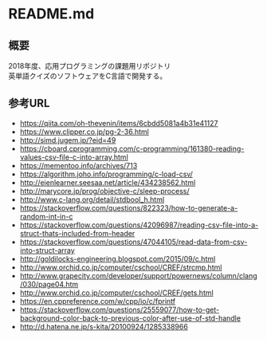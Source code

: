 # README.md

## 概要

2018年度、応用プログラミングの課題用リポジトリ  
英単語クイズのソフトウェアをC言語で開発する。

## 参考URL

* <https://qiita.com/oh-thevenin/items/6cbdd5081a4b31e41127>
* <https://www.clipper.co.jp/pg-2-36.html>  
* <http://simd.jugem.jp/?eid=49>  
* <https://cboard.cprogramming.com/c-programming/161380-reading-values-csv-file-c-into-array.html>  
* <https://mementoo.info/archives/713>  
* <https://algorithm.joho.info/programming/c-load-csv/>  
* <http://eienlearner.seesaa.net/article/434238562.html>  
* <http://marycore.jp/prog/objective-c/sleep-process/>
* <http://www.c-lang.org/detail/stdbool_h.html>
* <https://stackoverflow.com/questions/822323/how-to-generate-a-random-int-in-c>
* <https://stackoverflow.com/questions/42096987/reading-csv-file-into-a-struct-thats-included-from-header>
* <https://stackoverflow.com/questions/47044105/read-data-from-csv-into-struct-array>
* <http://goldilocks-engineering.blogspot.com/2015/09/c.html>
* <http://www.orchid.co.jp/computer/cschool/CREF/strcmp.html>
* <http://www.grapecity.com/developer/support/powernews/column/clang/030/page04.htm>
* <http://www.orchid.co.jp/computer/cschool/CREF/gets.html>
* <https://en.cppreference.com/w/cpp/io/c/fprintf>
* <https://stackoverflow.com/questions/25559077/how-to-get-background-color-back-to-previous-color-after-use-of-std-handle>
* <http://d.hatena.ne.jp/s-kita/20100924/1285338966>